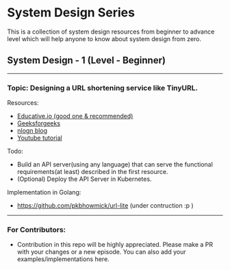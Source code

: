 # System Design Series

This is a collection of system design resources from beginner to advance
level which will help anyone to know about system design from zero.

## System Design - 1 (Level - Beginner)
-----
### Topic: Designing a URL shortening service like TinyURL.

Resources: 
- [Educative.io (good one & recommended)](https://www.educative.io/courses/grokking-the-system-design-interview/m2ygV4E81AR)
- [Geeksforgeeks](https://www.geeksforgeeks.org/system-design-url-shortening-service/)
- [nlogn blog](https://nlogn.in/designing-a-realtime-scalable-url-shortening-service-like-tiny-url/)
- [Youtube tutorial](https://www.youtube.com/watch?v=JQDHz72OA3c)


Todo:
- Build an API server(using any language) that can serve the functional requirements(at least) described in the first resource.
- (Optional) Deploy the API Server in Kubernetes.

Implementation in Golang:
- https://github.com/pkbhowmick/url-lite (under contruction :p )

-----

### For Contributors:
- Contribution in this repo will be highly appreciated. Please make a PR with your changes or a new episode. You can also add your examples/implementations here.

